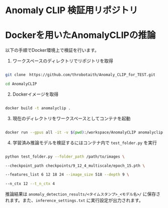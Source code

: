 # Anomaly CLIP 検証用リポジトリ

# Dockerを用いたAnomalyCLIPの推論

以下の手順でDocker環境上で検証を行います。

1. ワークスペースのディレクトリでリポジトリを取得

```bash

git clone　https://github.com/throbotaith/Anomaly_CLIP_for_TEST.git

cd AnomalyCLIP

```

2. Dockerイメージを取得

```bash

docker build -t anomalyclip .

```

3. 現在のディレクトリをワークスペースとしてコンテナを起動

```bash

docker run --gpus all -it -v $(pwd):/workspace/AnomalyCLIP anomalyclip

```

4. 学習済み推論モデルを検証するにはコンテナ内で `test_folder.py` を実行

```bash

python test_folder.py --folder_path /path/to/images \

--checkpoint_path checkpoints/9_12_4_multiscale/epoch_15.pth \

--features_list 6 12 18 24 --image_size 518 --depth 9 \

--n_ctx 12 --t_n_ctx 4

```


推論結果は `anomaly_detection_results/<タイムスタンプ>_<モデル名>/` に保存されます。また、`inference_settings.txt` に実行設定が出力されます。
